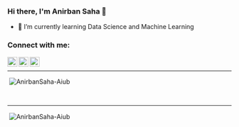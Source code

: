 ### Hi there, I'm Anirban Saha 👋


- 🌱 I’m currently learning Data Science and Machine Learning

### Connect with me:

[<img align="left" alt="Anirban | Twitter" width="22px" src="https://cdn.jsdelivr.net/npm/simple-icons@v3/icons/twitter.svg" />][twitter]
[<img align="left" alt="Anirban | LinkedIn" width="22px" src="https://cdn.jsdelivr.net/npm/simple-icons@v3/icons/linkedin.svg" />][linkedin]
[<img align="left" alt="Anirban | Instagram" width="22px" src="https://cdn.jsdelivr.net/npm/simple-icons@v3/icons/instagram.svg" />][instagram]

<br />



---



<p>&nbsp;<img align="center" src="https://github-readme-stats.vercel.app/api?username=AnirbanSaha-Aiub&show_icons=true&locale=en" alt="AnirbanSaha-Aiub" /></p>
<br />



---

<p>&nbsp;<img align="center" src="https://github-readme-stats.vercel.app/api/top-langs/?username=AnirbanSaha-Aiub&layout=compact" alt="AnirbanSaha-Aiub" /></p>





[twitter]: https://twitter.com/AnirbanSahaAnik
[instagram]:https://www.instagram.com/anirban.me/
[linkedin]: https://www.linkedin.com/in/anirban-saha-anik/
